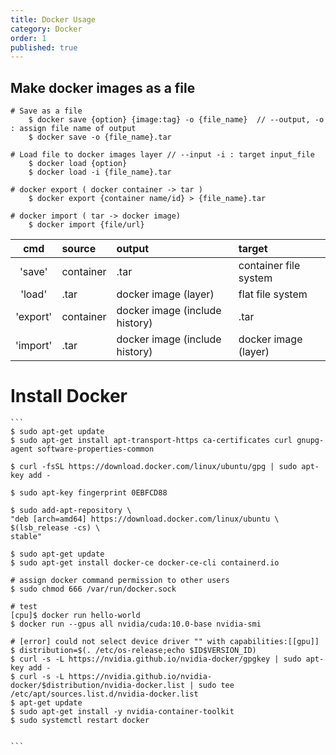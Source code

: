 ```yaml
---
title: Docker Usage
category: Docker
order: 1
published: true
---
```


## Make docker images as a file

```
# Save as a file
    $ docker save {option} {image:tag} -o {file_name}  // --output, -o : assign file name of output
    $ docker save -o {file_name}.tar

# Load file to docker images layer // --input -i : target input_file
    $ docker load {option}
    $ docker load -i {file_name}.tar

# docker export ( docker container -> tar )
    $ docker export {container name/id} > {file_name}.tar

# docker import ( tar -> docker image)
    $ docker import {file/url}
```

|cmd|source|output|target|
|:---:|:---|:---|:---|
|'save'| container |.tar | container file system | 
|'load' |.tar| docker image (layer)| flat file system |
|'export'| container | docker image (include history) |.tar |
|'import' |.tar| docker image (include history) |docker image (layer) |


# Install Docker 
    ```
    $ sudo apt-get update
    $ sudo apt-get install apt-transport-https ca-certificates curl gnupg-agent software-properties-common
    
    $ curl -fsSL https://download.docker.com/linux/ubuntu/gpg | sudo apt-key add -
    
    $ sudo apt-key fingerprint 0EBFCD88
    
    $ sudo add-apt-repository \
    "deb [arch=amd64] https://download.docker.com/linux/ubuntu \
    $(lsb_release -cs) \
    stable"
    
    $ sudo apt-get update
    $ sudo apt-get install docker-ce docker-ce-cli containerd.io
    
    # assign docker command permission to other users 
    $ sudo chmod 666 /var/run/docker.sock
    
    # test
    [cpu]$ docker run hello-world
    $ docker run --gpus all nvidia/cuda:10.0-base nvidia-smi
    
    # [error] could not select device driver "" with capabilities:[[gpu]]
    $ distribution=$(. /etc/os-release;echo $ID$VERSION_ID)
    $ curl -s -L https://nvidia.github.io/nvidia-docker/gpgkey | sudo apt-key add -
    $ curl -s -L https://nvidia.github.io/nvidia-docker/$distribution/nvidia-docker.list | sudo tee /etc/apt/sources.list.d/nvidia-docker.list
    $ apt-get update
    $ sudo apt-get install -y nvidia-container-toolkit
    $ sudo systemctl restart docker
    
    
    ```
